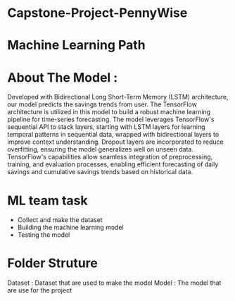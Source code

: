 # Capstone-Project-PennyWise

# Machine Learning Path


# About The Model :
Developed with Bidirectional Long Short-Term Memory (LSTM) architecture, our model predicts the savings trends from user.
The TensorFlow architecture is utilized in this model to build a robust machine learning pipeline for time-series forecasting. The model leverages TensorFlow's sequential API to stack layers, starting with LSTM layers for learning temporal patterns in sequential data, wrapped with bidirectional layers to improve context understanding. Dropout layers are incorporated to reduce overfitting, ensuring the model generalizes well on unseen data. TensorFlow's capabilities allow seamless integration of preprocessing, training, and evaluation processes, enabling efficient forecasting of daily savings and cumulative savings trends based on historical data.


# ML team task
- Collect and make the dataset
- Building the machine learning model
- Testing the model
  
# Folder Struture
Dataset :
 Dataset that are used to make the model
Model :
  The model that are use for the project
